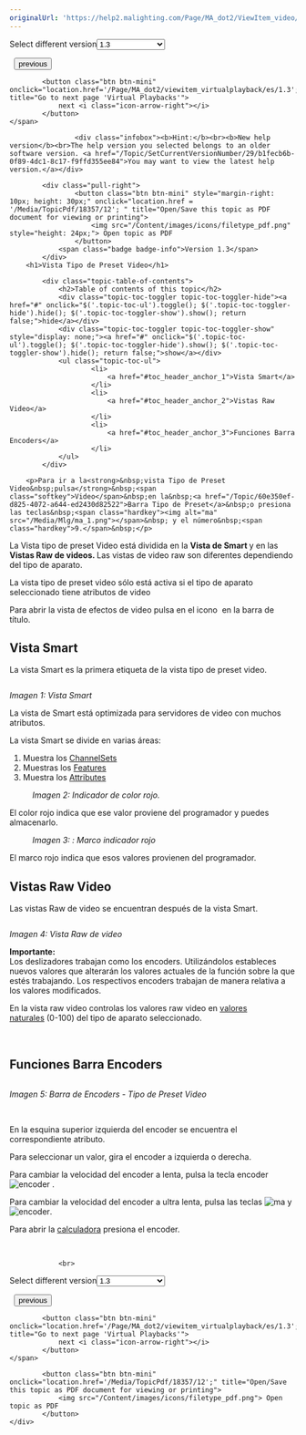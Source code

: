 ```yaml
---
originalUrl: 'https://help2.malighting.com/Page/MA_dot2/ViewItem_video/es/1.3'
---
```


<div class="topic-navigation">

<div class="pull-right">
	<span class="pull-left">


<div class="pull-left">
<form action="/Topic/SetCurrentVersionNumber" class="form-inline" id="frmTagSelector" method="post">	<span class="form-mini">
		<div class="input-prepend"><span class="add-on">Select different version</span><select autocomplete="off" id="versionNumberId" name="versionNumberId" onchange="$(this).closest('#frmTagSelector').submit();" style="width: 120px;"><option value="">- latest -</option>
<option value="3">1.1</option>
<option value="7">1.2</option>
<option selected="selected" value="12">1.3</option>
<option value="16">1.5</option>
<option value="29">1.9</option>
</select></div>
		<input data-val="true" data-val-number="The field Int32 must be a number." data-val-required="The Int32 field is required." id="ProductId" name="ProductId" type="hidden" value="7">
		<input id="CurrentGuid" name="CurrentGuid" type="hidden" value="b1fecb6b-0f89-4dc1-8c17-f9ffd355ee84">
	</span>
</form></div>&nbsp;	</span>
	<span class="pull-right" style="white-space: nowrap;">
			<button class="btn btn-mini" onclick="location.href='/Page/MA_dot2/Window_Tools/es/1.3'; " title="Go to previous page 'Tools'">
				<i class="icon-arrow-left"></i> previous
			</button>

			<button class="btn btn-mini" onclick="location.href='/Page/MA_dot2/viewitem_virtualplayback/es/1.3';" title="Go to next page 'Virtual Playbacks'">
				next <i class="icon-arrow-right"></i> 
			</button>
	</span>
</div>
<div class="clear-fix" style="margin-bottom: 10px"></div>
</div>

					<div class="infobox"><b>Hint:</b><br><b>New help version</b><br>The help version you selected belongs to an older software version. <a href="/Topic/SetCurrentVersionNumber/29/b1fecb6b-0f89-4dc1-8c17-f9ffd355ee84">You may want to view the latest help version.</a></div>

			<div class="pull-right">
					<button class="btn btn-mini" style="margin-right: 10px; height: 30px;" onclick="location.href = '/Media/TopicPdf/18357/12'; " title="Open/Save this topic as PDF document for viewing or printing">
						<img src="/Content/images/icons/filetype_pdf.png" style="height: 24px;"> Open topic as PDF
					</button>
				<span class="badge badge-info">Version 1.3</span>
			</div>
		<h1>Vista Tipo de Preset Video</h1>

			<div class="topic-table-of-contents">
				<h2>Table of contents of this topic</h2>
				<div class="topic-toc-toggler topic-toc-toggler-hide"><a href="#" onclick="$('.topic-toc-ul').toggle(); $('.topic-toc-toggler-hide').hide(); $('.topic-toc-toggler-show').show(); return false;">hide</a></div>
				<div class="topic-toc-toggler topic-toc-toggler-show" style="display: none;"><a href="#" onclick="$('.topic-toc-ul').toggle(); $('.topic-toc-toggler-hide').show(); $('.topic-toc-toggler-show').hide(); return false;">show</a></div>
				<ul class="topic-toc-ul">
						<li>
							<a href="#toc_header_anchor_1">Vista Smart</a>
						</li>
						<li>
							<a href="#toc_header_anchor_2">Vistas Raw Video</a>
						</li>
						<li>
							<a href="#toc_header_anchor_3">Funciones Barra Encoders</a>
						</li>
				</ul>
			</div>

		<p>Para ir a la<strong>&nbsp;vista Tipo de Preset Video&nbsp;pulsa</strong>&nbsp;<span class="softkey">Video</span>&nbsp;en la&nbsp;<a href="/Topic/60e350ef-d825-4072-a644-ed2430d82522">Barra Tipo de Preset</a>&nbsp;o presiona las teclas&nbsp;<span class="hardkey"><img alt="ma" src="/Media/Mlg/ma_1.png"></span>&nbsp; y el número&nbsp;<span class="hardkey">9.</span>&nbsp;</p>

<p>La Vista tipo de preset Video está dividida en la <strong>Vista de Smart </strong>y en las <strong>Vistas Raw de videos.&nbsp;</strong>Las vistas de video raw son diferentes dependiendo del tipo de aparato.</p>

<p>La vista tipo de preset video sólo está activa si el tipo de aparato seleccionado tiene atributos de video</p>

<p>Para abrir la vista de efectos de video pulsa en el icono&nbsp;<img alt="" src="/Media/Image/Dot2_ViewsandWindows_ControlElements_TitleBar17_1-0.PNG">&nbsp;en la barra de título.</p>

<a name="toc_header_anchor_1" id="toc_header_anchor_1" class="topic-toc-item"></a><h2>Vista Smart</h2>

<p>La vista Smart es la primera etiqueta de la vista tipo de preset video.</p>

<p><img alt="" src="/Media/Image/Dot2_ViewsandWindows_VideoPresetTypeView02_1-2.png"></p>

<p><em>Imagen 1: Vista Smart</em></p>

<p>La vista de Smart está optimizada para servidores de video con muchos atributos.</p>

<p>La vista Smart se divide en varias áreas:</p>

<ol>
	<li>Muestra los&nbsp;<a href="/Topic/bb882594-fcad-4b4a-b6c7-4ab7a20b088e">ChannelSets</a></li>
	<li>Muestras los&nbsp;<a href="/Topic/bb882594-fcad-4b4a-b6c7-4ab7a20b088e">Features</a></li>
	<li>Muestra los&nbsp;<a href="/Topic/bb882594-fcad-4b4a-b6c7-4ab7a20b088e">Attributes</a></li>
</ol>

<figure class="caption"><img alt="" src="/Media/Image/Dot2_ViewsandWindows_VideoPresetTypeView03_1-2.png">
<figcaption><em>Imagen 2: Indicador de color rojo.</em></figcaption>
</figure>

<p>El color rojo indica que ese valor proviene del programador y puedes almacenarlo.</p>

<figure class="caption"><img alt="" src="/Media/Image/Dot2_ViewsandWindows_VideoPresetTypeView04_1-2.png">
<figcaption><em>Imagen 3: : Marco indicador rojo</em></figcaption>
</figure>

<p>El marco rojo indica que esos valores provienen del programador.</p>

<a name="toc_header_anchor_2" id="toc_header_anchor_2" class="topic-toc-item"></a><h2>Vistas Raw Video</h2>

<p>Las vistas Raw de video se encuentran después de la vista Smart.</p>

<p><img alt="" src="/Media/Image/Dot2_ViewsandWindows_VideoPresetTypeView01_1-2.png"></p>

<p><em>Imagen 4: Vista Raw de video</em></p>

<div class="important"><em>​</em><strong>Importante:</strong><br>
Los&nbsp;deslizadores&nbsp;trabajan como los&nbsp;encoders. Utilizándolos estableces nuevos valores que alterarán los valores actuales de la función sobre la que estés trabajando. Los respectivos&nbsp;encoders&nbsp;trabajan de manera relativa a los valores modificados.​</div>

<p>En la vista raw video controlas los valores raw video en&nbsp;<a href="/Topic/bb882594-fcad-4b4a-b6c7-4ab7a20b088e">valores naturales</a>&nbsp;(0-100) del tipo de aparato seleccionado.</p>

<p>&nbsp;</p>

<a name="toc_header_anchor_3" id="toc_header_anchor_3" class="topic-toc-item"></a><h2>Funciones Barra Encoders</h2>

<p><img alt="" src="/Media/Image/Dot2_ViewsandWindows_VideoPresetTypeView02_1-0.PNG"></p>

<p><em>Imagen 5: Barra de Encoders - Tipo de Preset Video</em></p>

<p>&nbsp;</p>

<p>En la esquina superior izquierda del encoder se encuentra el correspondiente atributo.</p>

<p>Para seleccionar un valor, gira el encoder a izquierda o derecha.</p>

<p>Para cambiar la velocidad del encoder a lenta, pulsa la tecla encoder&nbsp; <span class="hardkey"><img alt="encoder" src="/Media/Mlg/encoder.png"></span> .</p>

<p>Para cambiar la velocidad del encoder a ultra lenta, pulsa las teclas&nbsp;<span class="hardkey"><img alt="ma" src="/Media/Mlg/ma.png"></span> y <span class="hardkey"><img alt="encoder" src="/Media/Mlg/encoder.png"></span>.</p>

<p>Para abrir la&nbsp;<a href="/Topic/014d961b-8de1-4f48-92de-e6da3cc6a15f">calculadora</a>&nbsp;presiona el encoder.</p>

<p>&nbsp;</p>


				<br>
<div class="topic-navigation">

<div class="pull-right">
	<span class="pull-left">


<div class="pull-left">
<form action="/Topic/SetCurrentVersionNumber" class="form-inline" id="frmTagSelector" method="post">	<span class="form-mini">
		<div class="input-prepend"><span class="add-on">Select different version</span><select autocomplete="off" id="versionNumberId" name="versionNumberId" onchange="$(this).closest('#frmTagSelector').submit();" style="width: 120px;"><option value="">- latest -</option>
<option value="3">1.1</option>
<option value="7">1.2</option>
<option selected="selected" value="12">1.3</option>
<option value="16">1.5</option>
<option value="29">1.9</option>
</select></div>
		<input data-val="true" data-val-number="The field Int32 must be a number." data-val-required="The Int32 field is required." id="ProductId" name="ProductId" type="hidden" value="7">
		<input id="CurrentGuid" name="CurrentGuid" type="hidden" value="b1fecb6b-0f89-4dc1-8c17-f9ffd355ee84">
	</span>
</form></div>&nbsp;	</span>
	<span class="pull-right" style="white-space: nowrap;">
			<button class="btn btn-mini" onclick="location.href='/Page/MA_dot2/Window_Tools/es/1.3'; " title="Go to previous page 'Tools'">
				<i class="icon-arrow-left"></i> previous
			</button>

			<button class="btn btn-mini" onclick="location.href='/Page/MA_dot2/viewitem_virtualplayback/es/1.3';" title="Go to next page 'Virtual Playbacks'">
				next <i class="icon-arrow-right"></i> 
			</button>
	</span>
</div>
	<div class="clear-fix"></div>
	<div class="pull-right">
	
			<button class="btn btn-mini" onclick="location.href='/Media/TopicPdf/18357/12';" title="Open/Save this topic as PDF document for viewing or printing">
				<img src="/Content/images/icons/filetype_pdf.png"> Open topic as PDF
			</button>
	</div>
<div class="clear-fix" style="margin-bottom: 10px"></div>
</div>

	
